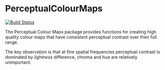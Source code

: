 # PerceptualColourMaps

[![Build Status](https://travis-ci.org/peterkovesi/PerceptualColourMaps.jl.svg?branch=master)](https://travis-ci.org/peterkovesi/PerceptualColourMaps.jl)

The Perceptual Colour Maps package provides functions for creating
high quality colour maps that have consistent perceptual contrast over
their full range.
 
The key observation is that at fine spatial frequencies perceptual
contrast is dominated by *lightness* difference, chroma and hue are
relatively unimportant.
